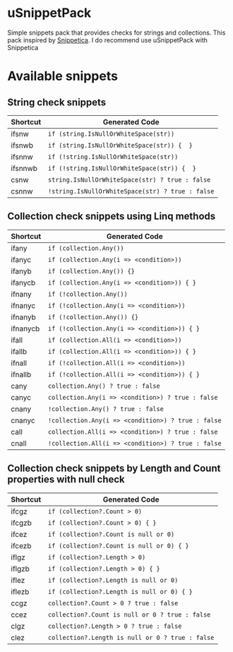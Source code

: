 # uSnippetPack
Simple snippets pack that provides checks for strings and collections. This pack inspired by [Snippetica](https://github.com/JosefPihrt/Snippetica). I do recommend use uSnippetPack with Snippetica

# Available snippets

## String check snippets

| Shortcut | Generated Code                                   |
| -------- | ------------------------------------------------ |
| ifsnw    | `if (string.IsNullOrWhiteSpace(str))`            |
| ifsnwb   | `if (string.IsNullOrWhiteSpace(str)) {  }`       |
| ifsnnw   | `if (!string.IsNullOrWhiteSpace(str))`           |
| ifsnnwb  | `if (!string.IsNullOrWhiteSpace(str)) {  }`      |
| csnw     | `string.IsNullOrWhiteSpace(str) ? true : false`  |
| csnnw    | `!string.IsNullOrWhiteSpace(str) ? true : false` |


## Collection check snippets using Linq methods
| Shortcut | Generated Code                                     |
| -------- | -------------------------------------------------- |
| ifany    | `if (collection.Any())`                            |
| ifanyc   | `if (collection.Any(i => <condition>))`            |
| ifanyb   | `if (collection.Any()) {}`                         |
| ifanycb  | `if (collection.Any(i => <condition>)) { }`        |
| ifnany   | `if (!collection.Any())`                           |
| ifnanyc  | `if (!collection.Any(i => <condition>))`           |
| ifnanyb  | `if (!collection.Any()) {}`                        |
| ifnanycb | `if (!collection.Any(i => <condition>)) { }`       |
| ifall    | `if (collection.All(i => <condition>))`            |
| ifallb   | `if (collection.All(i => <condition>)) { }`        |
| ifnall   | `if (!collection.All(i => <condition>))`           |
| ifnallb  | `if (!collection.All(i => <condition>)) { }`       |
| cany     | `collection.Any() ? true : false`                  |
| canyc    | `collection.Any(i => <condition>) ? true : false`  |
| cnany    | `!collection.Any() ? true : false`                 |
| cnanyc   | `!collection.Any(i => <condition>) ? true : false` |
| call     | `collection.All(i => <condition>) ? true : false`  |
| cnall    | `!collection.All(i => <condition>) ? true : false` |

## Collection check snippets by Length and Count properties with null check

| Shortcut | Generated Code                                   |
| -------- | ------------------------------------------------ |
| ifcgz    | `if (collection?.Count > 0)`                     |
| ifcgzb   | `if (collection?.Count > 0) { }`                 |
| ifcez    | `if (collection?.Count is null or 0)`            |
| ifcezb   | `if (collection?.Count is null or 0) { }`        |
| iflgz    | `if (collection?.Length > 0)`                    |
| iflgzb   | `if (collection?.Length > 0) { }`                |
| iflez    | `if (collection?.Length is null or 0)`           |
| iflezb   | `if (collection?.Length is null or 0) { }`       |
| ccgz     | `collection?.Count > 0 ? true : false`           |
| ccez     | `collection?.Count is null or 0 ? true : false`  |
| clgz     | `collection?.Length > 0 ? true : false`          |
| clez     | `collection?.Length is null or 0 ? true : false` |
